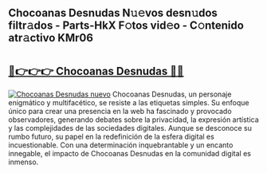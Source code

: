 ## Chocoanas Desnudas N𝚞𝚎vos desn𝚞dos filtr𝚊dos - Parts-HkX F𝚘tos vid𝚎o - C𝚘ntenido atr𝚊ctivo KMr06

# <h2><a href="http://mb5c8c7.tromn.icu/?c=Chocoanas+Desnudas">🔗👉👉👉 Chocoanas Desnudas 🔗🔗</a></h2>

[![Chocoanas Desnudas nuevo](https://i.imgur.com/pEAQMta.gif)](http://mb5c8c7.tromn.icu/?c=Chocoanas+Desnudas)
Chocoanas Desnudas, un personaje enigmático y multifacético, se resiste a las etiquetas simples. Su enfoque único para crear una presencia en la web ha fascinado y provocado observadores, generando debates sobre la privacidad, la expresión artística y las complejidades de las sociedades digitales. Aunque se desconoce su rumbo futuro, su papel en la redefinición de la esfera digital es incuestionable. Con una determinación inquebrantable y un encanto innegable, el impacto de Chocoanas Desnudas en la comunidad digital es inmenso.
